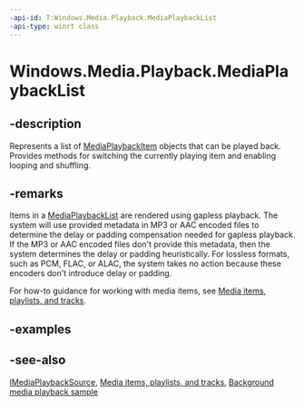 ```yaml
---
-api-id: T:Windows.Media.Playback.MediaPlaybackList
-api-type: winrt class
---
```


<!-- Class syntax.
public class MediaPlaybackList : Windows.Media.Playback.IMediaPlaybackList, Windows.Media.Playback.IMediaPlaybackList2, Windows.Media.Playback.IMediaPlaybackList3, Windows.Media.Playback.IMediaPlaybackSource
-->

# Windows.Media.Playback.MediaPlaybackList

## -description

Represents a list of [MediaPlaybackItem](mediaplaybackitem.md) objects that can be played back. Provides methods for switching the currently playing item and enabling looping and shuffling.

## -remarks

Items in a [MediaPlaybackList](mediaplaybacklist.md) are rendered using gapless playback. The system will use provided metadata in MP3 or AAC encoded files to determine the delay or padding compensation needed for gapless playback. If the MP3 or AAC encoded files don't provide this metadata, then the system determines the delay or padding heuristically. For lossless formats, such as PCM, FLAC, or ALAC, the system takes no action because these encoders don't introduce delay or padding.

For how-to guidance for working with media items, see [Media items, playlists, and tracks](https://msdn.microsoft.com/windows/uwp/audio-video-camera/media-playback-with-mediasource).

## -examples

## -see-also

[IMediaPlaybackSource](imediaplaybacksource.md), [Media items, playlists, and tracks](https://msdn.microsoft.com/windows/uwp/audio-video-camera/media-playback-with-mediasource), [Background media playback sample](https://github.com/Microsoft/Windows-universal-samples/tree/dev/Samples/BackgroundMediaPlayback)